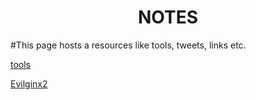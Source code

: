 <h1 align="center">NOTES</h1>

#This page hosts a resources like tools, tweets, links etc.

[tools](#toolsIndex)

<a name="toolsIndex"></a>
[Evilginx2](https://m0chan.github.io/2019/07/26/Bypassing-2FA-For-Fun-With-Evilginx2.html)
